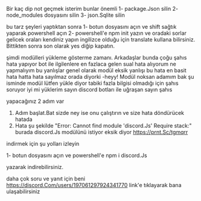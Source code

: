 Bir kaç dip not geçmek isterim bunlar önemli 
1- package.Json silin
2- node_modules dosyasını silin
3- json.Sqlite silin

bu tarz şeyleri yaptıktan sonra 
1- botun dosyasını açın ve shift sağtık yaparak powershell açın
2- powershell'e npm init yazın ve oradaki sorlar gelicek oraları kendiniz yapın ingilizce olduğu için translate kullana bilirsiniz.
Bittikten sonra son olarak yes diğip kapatın.

şimdi modülleri yükleme gösterme zamanı. Arkadaşlar bunda çoğu şahıs hata yapıyor bot ile ilgilenlere en fazlaca gelen sual hata alıyorum ne yapmalıyım
bu yanlışlar genel olarak  modül eksik yanlışı bu hata en basit hata hatta hata sayılmaz orada diyorki 
-heyy! Modül noksan adamım bak şu isminde modül lütfen yükle 
diyor tabiki fazla bilgisi olmadığı için şahıs soruyor iyi mi yüklerim sayın discord botları ile uğraşan sayın şahıs

yapacağınız 2 adım var 

1. Adım başlat.Bat sizde ney ise onu çalıştırın 
ve size hata döndürücek hatada 
2. Hata şu şekilde "Error: Cannot find module 'discord.Js'
Require stack:"
burada discord.Js modülünü istiyor eksik diyor
https://prnt.Sc/tgmqrr

indirmek için şu yolları izleyin 

1- botun dosyasını açın ve powershell'e npm i discord.Js 

yazarak indirebilirsiniz.

daha çok soru ve yanıt için beni 
https://discord.Com/users/197061297924341770
link'e tıklayarak bana ulaşabilirsiniz
